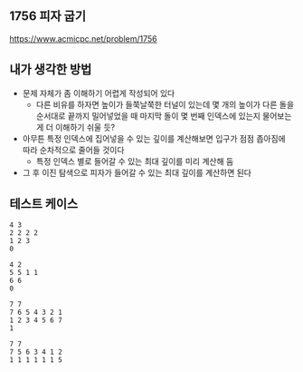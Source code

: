 ## 1756 피자 굽기

<https://www.acmicpc.net/problem/1756>

## 내가 생각한 방법

- 문제 자체가 좀 이해하기 어렵게 작성되어 있다
  - 다른 비유를 하자면 높이가 들쭉날쭉한 터널이 있는데 몇 개의 높이가 다른 돌을 순서대로 끝까지 밀어넣었을 때 마지막 돌이 몇 번째 인덱스에 있는지 물어보는 게 더 이해하기 쉬울 듯?
- 아무튼 특정 인덱스에 집어넣을 수 있는 깊이를 계산해보면 입구가 점점 좁아짐에 따라 순차적으로 줄어들 것이다
  - 특정 인덱스 별로 들어갈 수 있는 최대 깊이를 미리 계산해 둠
- 그 후 이진 탐색으로 피자가 들어갈 수 있는 최대 깊이를 계산하면 된다

## 테스트 케이스

```text
4 3
2 2 2 2
1 2 3
0
```

```text
4 2
5 5 1 1
6 6
0
```

```text
7 7
7 6 5 4 3 2 1
1 2 3 4 5 6 7
1
```

```text
7 7
7 5 6 3 4 1 2
1 1 1 1 1 1 5
```
